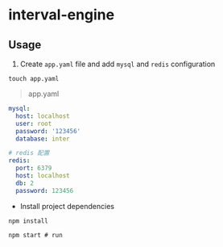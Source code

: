 # interval-engine

## Usage

1. Create `app.yaml` file and add `mysql` and `redis` configuration

```shell
touch app.yaml
```

> app.yaml

```yaml
mysql:
  host: localhost
  user: root
  password: '123456'
  database: inter

# redis 配置
redis:
  port: 6379
  host: localhost
  db: 2
  password: 123456
```

- Install project dependencies

```shell
npm install

npm start # run
```
